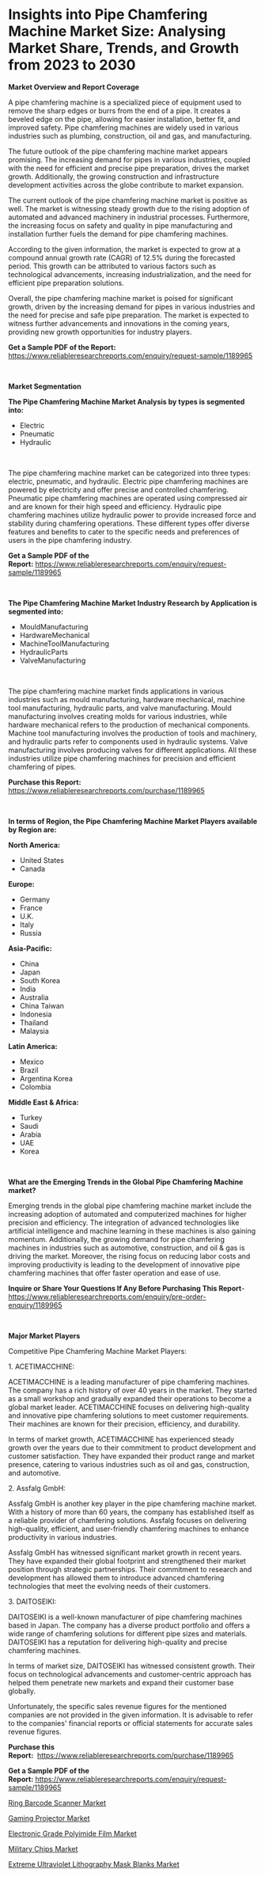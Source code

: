 <p><h1>Insights into Pipe Chamfering Machine Market Size: Analysing Market Share, Trends, and Growth from 2023 to 2030</h1></p><p><strong>Market Overview and Report Coverage</strong></p>
<p><p>A pipe chamfering machine is a specialized piece of equipment used to remove the sharp edges or burrs from the end of a pipe. It creates a beveled edge on the pipe, allowing for easier installation, better fit, and improved safety. Pipe chamfering machines are widely used in various industries such as plumbing, construction, oil and gas, and manufacturing.</p><p>The future outlook of the pipe chamfering machine market appears promising. The increasing demand for pipes in various industries, coupled with the need for efficient and precise pipe preparation, drives the market growth. Additionally, the growing construction and infrastructure development activities across the globe contribute to market expansion.</p><p>The current outlook of the pipe chamfering machine market is positive as well. The market is witnessing steady growth due to the rising adoption of automated and advanced machinery in industrial processes. Furthermore, the increasing focus on safety and quality in pipe manufacturing and installation further fuels the demand for pipe chamfering machines.</p><p>According to the given information, the market is expected to grow at a compound annual growth rate (CAGR) of 12.5% during the forecasted period. This growth can be attributed to various factors such as technological advancements, increasing industrialization, and the need for efficient pipe preparation solutions.</p><p>Overall, the pipe chamfering machine market is poised for significant growth, driven by the increasing demand for pipes in various industries and the need for precise and safe pipe preparation. The market is expected to witness further advancements and innovations in the coming years, providing new growth opportunities for industry players.</p></p>
<p><strong>Get a Sample PDF of the Report:</strong> <a href="https://www.reliableresearchreports.com/enquiry/request-sample/1189965">https://www.reliableresearchreports.com/enquiry/request-sample/1189965</a></p>
<p>&nbsp;</p>
<p><strong>Market Segmentation</strong></p>
<p><strong>The Pipe Chamfering Machine Market Analysis by types is segmented into:</strong></p>
<p><ul><li>Electric</li><li>Pneumatic</li><li>Hydraulic</li></ul></p>
<p>&nbsp;</p>
<p><p>The pipe chamfering machine market can be categorized into three types: electric, pneumatic, and hydraulic. Electric pipe chamfering machines are powered by electricity and offer precise and controlled chamfering. Pneumatic pipe chamfering machines are operated using compressed air and are known for their high speed and efficiency. Hydraulic pipe chamfering machines utilize hydraulic power to provide increased force and stability during chamfering operations. These different types offer diverse features and benefits to cater to the specific needs and preferences of users in the pipe chamfering industry.</p></p>
<p><strong>Get a Sample PDF of the Report:</strong>&nbsp;<a href="https://www.reliableresearchreports.com/enquiry/request-sample/1189965">https://www.reliableresearchreports.com/enquiry/request-sample/1189965</a></p>
<p>&nbsp;</p>
<p><strong>The Pipe Chamfering Machine Market Industry Research by Application is segmented into:</strong></p>
<p><ul><li>MouldManufacturing</li><li>HardwareMechanical</li><li>MachineToolManufacturing</li><li>HydraulicParts</li><li>ValveManufacturing</li></ul></p>
<p>&nbsp;</p>
<p><p>The pipe chamfering machine market finds applications in various industries such as mould manufacturing, hardware mechanical, machine tool manufacturing, hydraulic parts, and valve manufacturing. Mould manufacturing involves creating molds for various industries, while hardware mechanical refers to the production of mechanical components. Machine tool manufacturing involves the production of tools and machinery, and hydraulic parts refer to components used in hydraulic systems. Valve manufacturing involves producing valves for different applications. All these industries utilize pipe chamfering machines for precision and efficient chamfering of pipes.</p></p>
<p><strong>Purchase this Report:</strong>&nbsp; <a href="https://www.reliableresearchreports.com/purchase/1189965">https://www.reliableresearchreports.com/purchase/1189965</a></p>
<p>&nbsp;</p>
<p><strong>In terms of Region, the Pipe Chamfering Machine Market Players available by Region are:</strong></p>
<p>
    <p> <strong> North America: </strong>
        <ul>
            <li>United States</li>
            <li>Canada</li>
        </ul>
        </p> 
    <p> <strong> Europe: </strong>
        <ul>
            <li>Germany</li>
            <li>France</li>
            <li>U.K.</li>
            <li>Italy</li>
            <li>Russia</li>
        </ul>
        </p> 
    <p> <strong> Asia-Pacific: </strong>
        <ul>
            <li>China</li>
            <li>Japan</li>
            <li>South Korea</li>
            <li>India</li>
            <li>Australia</li>
            <li>China Taiwan</li>
            <li>Indonesia</li>
            <li>Thailand</li>
            <li>Malaysia</li>
        </ul>
        </p> 
    <p> <strong> Latin America: </strong>
        <ul>
            <li>Mexico</li>
            <li>Brazil</li>
            <li>Argentina Korea</li>
            <li>Colombia</li>
        </ul>
        </p> 
    <p> <strong> Middle East & Africa: </strong>
        <ul>
            <li>Turkey</li>
            <li>Saudi</li>
            <li>Arabia</li>
            <li>UAE</li>
            <li>Korea</li>
        </ul>
    </p>
    </p>
<p>&nbsp;</p>
<p><strong>What are the Emerging Trends in the Global Pipe Chamfering Machine market?</strong></p>
<p><p>Emerging trends in the global pipe chamfering machine market include the increasing adoption of automated and computerized machines for higher precision and efficiency. The integration of advanced technologies like artificial intelligence and machine learning in these machines is also gaining momentum. Additionally, the growing demand for pipe chamfering machines in industries such as automotive, construction, and oil & gas is driving the market. Moreover, the rising focus on reducing labor costs and improving productivity is leading to the development of innovative pipe chamfering machines that offer faster operation and ease of use.</p></p>
<p><strong>Inquire or Share Your Questions If Any Before Purchasing This Report</strong>- <a href="https://www.reliableresearchreports.com/enquiry/pre-order-enquiry/1189965">https://www.reliableresearchreports.com/enquiry/pre-order-enquiry/1189965</a></p>
<p>&nbsp;</p>
<p><strong>Major Market Players</strong></p>
<p><p>Competitive Pipe Chamfering Machine Market Players:</p><p>1. ACETIMACCHINE:</p><p>ACETIMACCHINE is a leading manufacturer of pipe chamfering machines. The company has a rich history of over 40 years in the market. They started as a small workshop and gradually expanded their operations to become a global market leader. ACETIMACCHINE focuses on delivering high-quality and innovative pipe chamfering solutions to meet customer requirements. Their machines are known for their precision, efficiency, and durability.</p><p>In terms of market growth, ACETIMACCHINE has experienced steady growth over the years due to their commitment to product development and customer satisfaction. They have expanded their product range and market presence, catering to various industries such as oil and gas, construction, and automotive.</p><p>2. Assfalg GmbH:</p><p>Assfalg GmbH is another key player in the pipe chamfering machine market. With a history of more than 60 years, the company has established itself as a reliable provider of chamfering solutions. Assfalg focuses on delivering high-quality, efficient, and user-friendly chamfering machines to enhance productivity in various industries.</p><p>Assfalg GmbH has witnessed significant market growth in recent years. They have expanded their global footprint and strengthened their market position through strategic partnerships. Their commitment to research and development has allowed them to introduce advanced chamfering technologies that meet the evolving needs of their customers.</p><p>3. DAITOSEIKI:</p><p>DAITOSEIKI is a well-known manufacturer of pipe chamfering machines based in Japan. The company has a diverse product portfolio and offers a wide range of chamfering solutions for different pipe sizes and materials. DAITOSEIKI has a reputation for delivering high-quality and precise chamfering machines.</p><p>In terms of market size, DAITOSEIKI has witnessed consistent growth. Their focus on technological advancements and customer-centric approach has helped them penetrate new markets and expand their customer base globally.</p><p>Unfortunately, the specific sales revenue figures for the mentioned companies are not provided in the given information. It is advisable to refer to the companies' financial reports or official statements for accurate sales revenue figures.</p></p>
<p><strong>Purchase this Report:</strong>&nbsp;&nbsp;<a href="https://www.reliableresearchreports.com/purchase/1189965">https://www.reliableresearchreports.com/purchase/1189965</a></p>
<p></p>
<p><strong>Get a Sample PDF of the Report:</strong>&nbsp;<a href="https://www.reliableresearchreports.com/enquiry/request-sample/1189965">https://www.reliableresearchreports.com/enquiry/request-sample/1189965</a></p>
<p><p><a href="https://www.linkedin.com/pulse/ring-barcode-scanner-market-size-growth-forecast-from-2023-95mve/">Ring Barcode Scanner Market</a></p><p><a href="https://www.linkedin.com/pulse/gaming-projector-market-size-growth-forecast-from-2023-2030-pjvte/">Gaming Projector Market</a></p><p><a href="https://medium.com/@peterm12562/electronic-grade-polyimide-film-market-size-and-market-trends-complete-industry-overview-2023-to-1397d784429c">Electronic Grade Polyimide Film Market</a></p><p><a href="https://www.linkedin.com/pulse/military-chips-market-insights-players-forecast-till-2030-bhvke/">Military Chips Market</a></p><p><a href="https://medium.com/@damorgan64868/decoding-extreme-ultraviolet-lithography-mask-blanks-market-metrics-market-share-trends-and-39ad36692a46">Extreme Ultraviolet Lithography Mask Blanks Market</a></p></p>